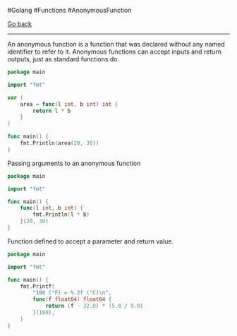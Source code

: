 #Golang #Functions #AnonymousFunction

[Go back](Go%20functions.md#Other%20types%20of%20functions)

---

An anonymous function is a function that was declared without any named identifier to refer to it. Anonymous functions can accept inputs and return outputs, just as standard functions do.

```go
package main

import "fmt"

var (
	area = func(l int, b int) int {
		return l * b
	}
)

func main() {
	fmt.Println(area(20, 30))
}
```

Passing arguments to an anonymous function
```go
package main

import "fmt"

func main() {
	func(l int, b int) {
		fmt.Println(l * b)
	}(20, 30)
}
```


Function defined to accept a parameter and return value.
```go
package main

import "fmt"

func main() {
	fmt.Printf(
		"100 (°F) = %.2f (°C)\n",
		func(f float64) float64 {
			return (f - 32.0) * (5.0 / 9.0)
		}(100),
	)
}
```